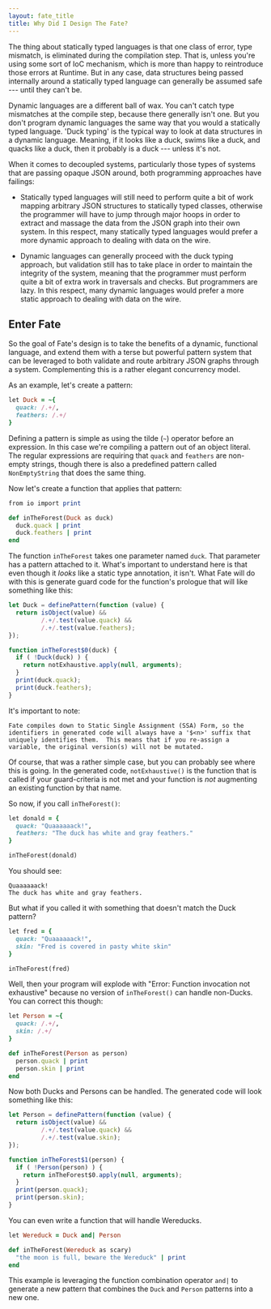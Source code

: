 ```yaml
---
layout: fate_title
title: Why Did I Design The Fate?
---
```

The thing about statically typed languages is that one class of error, type mismatch, is eliminated during the compilation step.  That is, unless you're using some sort of IoC mechanism, which is more than happy to reintroduce those errors at Runtime.  But in any case, data structures being passed internally around a statically typed language can generally be assumed safe --- until they can't be.

Dynamic languages are a different ball of wax.  You can't catch type mismatches at the compile step, because there generally isn't one.  But you don't program dynamic languages the same way that you would a statically typed language.  'Duck typing' is the typical way to look at data structures in a dynamic language.  Meaning, if it looks like a duck, swims like a duck, and quacks like a duck, then it probably is a duck --- unless it's not.

When it comes to decoupled systems, particularly those types of systems that are passing opaque JSON around, both programming approaches have failings:

* Statically typed languages will still need to perform quite a bit of work mapping arbitrary JSON structures to statically typed classes, otherwise the programmer will have to jump through major hoops in order to extract and massage the data from the JSON graph into their own system.  In this respect, many statically typed languages would prefer a more dynamic approach to dealing with data on the wire.

* Dynamic languages can generally proceed with the duck typing approach, but validation still has to take place in order to maintain the integrity of the system, meaning that the programmer must perform quite a bit of extra work in traversals and checks.  But programmers are lazy.  In this respect, many dynamic languages would prefer a more static approach to dealing with data on the wire.

## Enter Fate
So the goal of Fate's design is to take the benefits of a dynamic, functional language, and extend them with a terse but powerful pattern system that can be leveraged to both validate and route arbitrary JSON graphs through a system.  Complementing this is a rather elegant concurrency model.

As an example, let's create a pattern:

```ruby
let Duck = ~{
  quack: /.+/,
  feathers: /.+/
}
```

Defining a pattern is simple as using the tilde (`~`) operator before an expression.  In this case we're compiling a pattern out of an object literal.  The regular expressions are requiring that `quack` and `feathers` are non-empty strings, though there is also a predefined pattern called `NonEmptyString` that does the same thing.

Now let's create a function that applies that pattern:

```ruby
from io import print

def inTheForest(Duck as duck)
  duck.quack | print
  duck.feathers | print
end
```

The function `inTheForest` takes one parameter named `duck`.  That parameter has a pattern attached to it.  What's important to understand here is that even though it *looks* like a static type annotation, it isn't.  What Fate will do with this is generate guard code for the function's prologue that will like something like this:

```javascript
let Duck = definePattern(function (value) {
  return isObject(value) && 
         /.+/.test(value.quack) && 
         /.+/.test(value.feathers); 
});

function inTheForest$0(duck) {
  if ( !Duck(duck) ) {
    return notExhaustive.apply(null, arguments);
  }
  print(duck.quack);
  print(duck.feathers);
}
```

It's important to note:

    Fate compiles down to Static Single Assignment (SSA) Form, so the identifiers in generated code will always have a '$<n>' suffix that uniquely identifies them.  This means that if you re-assign a variable, the original version(s) will not be mutated.

Of course, that was a rather simple case, but you can probably see where this is going.  In the generated code, `notExhaustive()` is the function that is called if your guard-criteria is not met and your function is *not* augmenting an existing function by that name.

So now, if you call `inTheForest()`:

```ruby
let donald = {
  quack: "Quaaaaaack!",
  feathers: "The duck has white and gray feathers."
}

inTheForest(donald)
```

You should see:

```
Quaaaaaack!
The duck has white and gray feathers.
```

But what if you called it with something that doesn't match the Duck pattern?

```ruby
let fred = {
  quack: "Quaaaaaack!",
  skin: "Fred is covered in pasty white skin"
}

inTheForest(fred)
```

Well, then your program will explode with "Error: Function invocation not exhaustive" because no version of `inTheForest()` can handle non-Ducks.  You can correct this though:

```ruby
let Person = ~{
  quack: /.+/,
  skin: /.+/
}

def inTheForest(Person as person)
  person.quack | print
  person.skin | print
end
```

Now both Ducks and Persons can be handled.  The generated code will look something like this:

```javascript
let Person = definePattern(function (value) {
  return isObject(value) && 
         /.+/.test(value.quack) && 
         /.+/.test(value.skin); 
});

function inTheForest$1(person) {
  if ( !Person(person) ) {
    return inTheForest$0.apply(null, arguments);
  }
  print(person.quack);
  print(person.skin);
}
```

You can even write a function that will handle Wereducks.

```ruby
let Wereduck = Duck and| Person

def inTheForest(Wereduck as scary)
  "the moon is full, beware the Wereduck" | print
end
```

This example is leveraging the function combination operator `and|` to generate a new pattern that combines the `Duck` and `Person` patterns into a new one.
